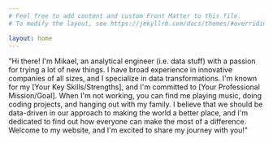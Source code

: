 ```yaml
---
# Feel free to add content and custom Front Matter to this file.
# To modify the layout, see https://jekyllrb.com/docs/themes/#overriding-theme-defaults

layout: home
---
```


"Hi there! I'm Mikael, an analytical engineer (i.e. data stuff) with a passion for trying a lot of new things. I have broad experience in innovative companies of all sizes, and I specialize in data transformations. I'm known for my [Your Key Skills/Strengths], and I'm committed to [Your Professional Mission/Goal]. When I'm not working, you can find me playing music, doing coding projects, and hanging out with my family. I believe that we should be data-driven in our approach to making the world a better place, and I'm dedicated to find out how everyone can make the most of a difference. Welcome to my website, and I'm excited to share my journey with you!"